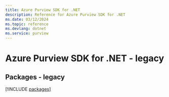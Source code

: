 ```yaml
---
title: Azure Purview SDK for .NET
description: Reference for Azure Purview SDK for .NET
ms.date: 03/12/2024
ms.topic: reference
ms.devlang: dotnet
ms.service: purview
---
```

# Azure Purview SDK for .NET - legacy
## Packages - legacy
[!INCLUDE [packages](purview-index.md)]